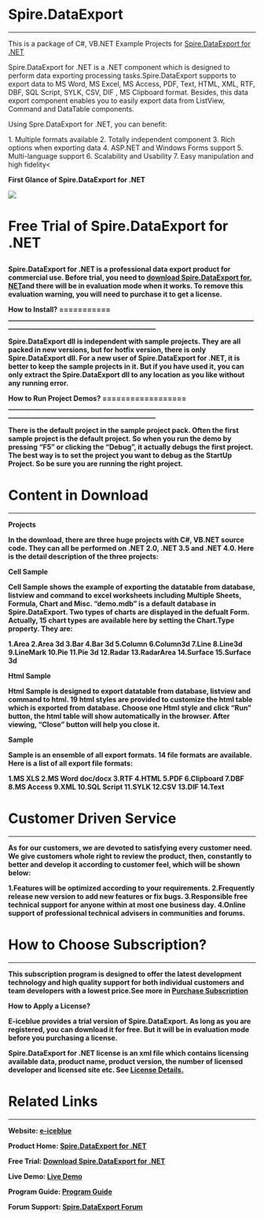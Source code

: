 Spire.DataExport
================
---------------------------------------------------------------------------------------------------------------------
This is a package of C#, VB.NET Example Projects for <a href="http://www.e-iceblue.com/Introduce/data-export-for-net-intro.html">Spire.DataExport for .NET</a></p>

Spire.DataExport for .NET is a .NET component which is designed to perform data exporting processing tasks.Spire.DataExport  supports to export data to MS Word, MS Excel, MS Access, PDF, Text, HTML, XML, RTF, DBF, SQL Script, SYLK, CSV, DIF , MS Clipboard format. Besides, this data export component enables you to easily export data from ListView, Command and DataTable components.

<p>Using Spre.DataExport for .NET, you can benefit:</p>
1. Multiple formats available
2. Totally independent component
3. Rich options when exporting data
4. ASP.NET and Windows Forms support
5. Multi-language support
6. Scalability and Usability
7. Easy manipulation and high fidelity<

<strong><p>First Glance of Spire.DataExport for .NET<strong></p>
<img src="http://sphotos-a.xx.fbcdn.net/hphotos-ash4/3711_430325753682064_1041484155_n.jpg">

<strong><p>Free Trial of Spire.DataExport for .NET<strong></p>
================
<p>Spire.DataExport for .NET is a professional data export product for commercial use. Before trial, you need to <a href="http://www.e-iceblue.com/Download/download-dataexport-for-net-now.html">download Spire.DataExport for. NET</a>and there will be in evaluation mode when it works.  To remove this evaluation warning, you will need to purchase it to get a license.</p>
How to Install?
===========
________________________________________________________________________________________________________________________
<p>Spire.DataExport dll is independent with sample projects. They are all packed in new versions, but for hotfix version, there is only Spire.DataExport dll. For a new user of Spire.DataExport for .NET, it is better to keep the sample projects in it. But if you have used it, you can only extract the Spire.DataExport dll to any location as you like without any running error.</p>
How to Run Project Demos?
==================
________________________________________________________________________________________________________________________
<p>There is the default project in the sample project pack. Often the first sample project is the default project. So when you run the demo by pressing “F5” or clicking the “Debug”, it actually debugs the first project. The best way is to set the project you want to debug as the StartUp Project. So be sure you are running the right project.</p>

Content in Download
================
________________________________________________________________________________________________________________________
<strong><p>Projects<strong></p>
<p>In the download, there are three huge projects with C#, VB.NET source code. They can all be performed on .NET 2.0, .NET 3.5 and .NET 4.0. Here is the detail description of the three projects:</p>
<strong><p>Cell Sample<strong></p>
<p>Cell Sample shows the example of exporting the datatable from database, listview and command to excel worksheets including Multiple Sheets, Formula, Chart and Misc. “demo.mdb” is a default database in Spire.DataExport. Two types of charts are displayed in the defualt Form. Actually, 15 chart types are available here by setting the Chart.Type property. They are:</p>
1.Area
2.Area 3d
3.Bar
4.Bar 3d
5.Column
6.Column3d
7.Line
8.Line3d
9.LineMark
10.Pie
11.Pie 3d
12.Radar
13.RadarArea
14.Surface
15.Surface 3d
<strong><p>Html Sample<strong></p>
<p>Html Sample is designed to export datatable from database, listview and command to html. 19 html styles are provided to customize the html table which is exported from database. Choose one Html style and click “Run” button, the html table will show automatically in the browser. After viewing, “Close” button will help you close it.</p>
<strong><p>Sample<strong></p>
<p>Sample is an ensemble of all export formats. 14 file formats are available. Here is a list of all export file formats:</p>
1.MS XLS
2.MS Word doc/docx
3.RTF
4.HTML
5.PDF
6.Clipboard
7.DBF
8.MS Access
9.XML
10.SQL Script
11.SYLK
12.CSV
13.DIF
14.Text

Customer Driven Service
================
________________________________________________________________________________________________________________________
<p>As for our customers, we are devoted to satisfying every customer need. We give customers whole right to review the product, then, constantly to better and develop it according to customer feel, which will be shown below:</p>
1.Features will be optimized according to your requirements.
2.Frequently release new version to add new features or fix bugs.
3.Responsible free technical support for anyone within at most one business day.
4.Online support of professional technical advisers in communities and forums.

How to Choose Subscription?
================
________________________________________________________________________________________________________________________
<p>This subscription program is designed to offer the latest development technology and high quality support for both individual customers and team developers with a lowest price.See more in <a href="http://www.e-iceblue.com/Knowledgebase/Licensing/Purchase-Subscription.html">Purchase Subscription</a></p>
<strong><p>How to Apply a License?<strong></p>
<p>E-iceblue provides a trial version of Spire.DataExport. As long as you are registered, you can download it for free. But it will be in evaluation mode before you purchasing a license.</p>
<p>Spire.DataExport for .NET license is an xml file which contains licensing available data, product name, product version, the number of licensed developer and licensed site etc. See <a href="http://www.e-iceblue.com/Knowledgebase/Licensing/Licensing.html">License Details.</a></p>

Related Links
=================
________________________________________________________________________________________________________________________
<strong><p>Website: <a href="http://www.e-iceblue.com">e-iceblue</a></p>
<strong><p>Product Home: <a href="http://www.e-iceblue.com/Introduce/data-export-for-net-intro.html">Spire.DataExport for .NET</a></p>
<strong><p>Free Trial: <a href="http://www.e-iceblue.com/Download/download-dataexport-for-net-now.html">Download Spire.DataExport for .NET</a></p>
<strong><p>Live Demo: <a href="http://www.e-iceblue.com/Knowledgebase/Spire.DataExport.html">Live Demo</a></p>
<strong><p>Program Guide: <a href="http://www.e-iceblue.com/Knowledgebase/Spire.DataExport/Program-Guide.html">Program Guide</a></p>
<strong><p>Forum Support: <a href="http://www.e-iceblue.com/forum/viewforum.php?f=1">Spire.DataExport Forum</a></p>
